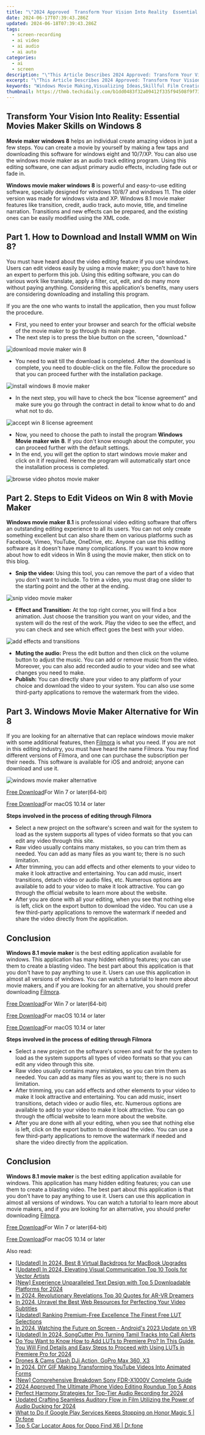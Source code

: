 ```yaml
---
title: "\"2024 Approved  Transform Your Vision Into Reality  Essential Movies Maker Skills on Windows 8\""
date: 2024-06-17T07:39:43.286Z
updated: 2024-06-18T07:39:43.286Z
tags: 
  - screen-recording
  - ai video
  - ai audio
  - ai auto
categories: 
  - ai
  - screen
description: "\"This Article Describes 2024 Approved: Transform Your Vision Into Reality: Essential Movies Maker Skills on Windows 8\""
excerpt: "\"This Article Describes 2024 Approved: Transform Your Vision Into Reality: Essential Movies Maker Skills on Windows 8\""
keywords: "Windows Movie Making,Visualizing Ideas,Skillful Film Creation,Pro Windows Crafting,Media Mastery Windows,Vision to Film Windows,Essential Windows Filmmaker"
thumbnail: https://thmb.techidaily.com/b1dd0483f32a09412f335f94508f9f7301d5aa196fe907bac96fdd29e9d8162d.png
---
```


## Transform Your Vision Into Reality: Essential Movies Maker Skills on Windows 8

**Movie maker windows 8** helps an individual create amazing videos in just a few steps. You can create a movie by yourself by making a few taps and downloading this software for windows eight and 10/7/XP. You can also use the windows movie maker as an audio track editing program. Using this editing software, one can adjust primary audio effects, including fade out or fade in.

**Windows movie maker windows 8** is powerful and easy-to-use editing software, specially designed for windows 10/8/7 and windows 11\. The older version was made for windows vista and XP. Windows 8.1 movie maker features like transition, credit, audio track, auto movie, title, and timeline narration. Transitions and new effects can be prepared, and the existing ones can be easily modified using the XML code.

## Part 1\. How to Download and Install WMM on Win 8?

You must have heard about the video editing feature if you use windows. Users can edit videos easily by using a movie maker; you don't have to hire an expert to perform this job. Using this editing software, you can do various work like translate, apply a filter, cut, edit, and do many more without paying anything. Considering this application's benefits, many users are considering downloading and installing this program.

If you are the one who wants to install the application, then you must follow the procedure.

* First, you need to enter your browser and search for the official website of the movie maker to go through its main page.
* The next step is to press the blue button on the screen, "download."

![download movie maker win 8](https://images.wondershare.com/filmora/article-images/2022/09/download-movie-maker-win-8.jpg)

* You need to wait till the download is completed. After the download is complete, you need to double-click on the file. Follow the procedure so that you can proceed further with the installation package.

![install windows 8 movie maker](https://images.wondershare.com/filmora/article-images/2022/09/install-windows-8-movie-maker.jpg)

* In the next step, you will have to check the box "license agreement" and make sure you go through the contract in detail to know what to do and what not to do.

![accept win 8 license agreement](https://images.wondershare.com/filmora/article-images/2022/09/accept-win-8-license-agreement.jpg)

* Now, you need to choose the path to install the program **Windows Movie maker win** **8**. If you don't know enough about the computer, you can proceed further with the default settings.
* In the end, you will get the option to start windows movie maker and click on it if required. Hence the program will automatically start once the installation process is completed.

![browse video photos movie maker](https://images.wondershare.com/filmora/article-images/2022/09/browse-video-photos-movie-maker.jpg)

## Part 2\. Steps to Edit Videos on Win 8 with Movie Maker

**Windows movie maker 8.1** is professional video editing software that offers an outstanding editing experience to all its users. You can not only create something excellent but can also share them on various platforms such as Facebook, Vimeo, YouTube, OneDrive, etc. Anyone can use this editing software as it doesn't have many complications. If you want to know more about how to edit videos in Win 8 using the movie maker, then stick on to this blog.

* **Snip the video:** Using this tool, you can remove the part of a video that you don't want to include. To trim a video, you must drag one slider to the starting point and the other at the ending.

![snip video movie maker](https://images.wondershare.com/filmora/article-images/2022/09/snip-video-movie-maker-8.jpg)

* **Effect and Transition:** At the top right corner, you will find a box animation. Just choose the transition you want on your video, and the system will do the rest of the work. Play the video to see the effect, and you can check and see which effect goes the best with your video.

![add effects and transitions](https://images.wondershare.com/filmora/article-images/2022/09/add-effects-and-transitions-win-8-movie-maker.jpg)

* **Muting the audio:** Press the edit button and then click on the volume button to adjust the music. You can add or remove music from the video. Moreover, you can also add recorded audio to your video and see what changes you need to make.
* **Publish:** You can directly share your video to any platform of your choice and download the video to your system. You can also use some third-party applications to remove the watermark from the video.

## Part 3\. Windows Movie Maker Alternative for Win 8

If you are looking for an alternative that can replace windows movie maker with some additional features, then [Filmora](https://tools.techidaily.com/wondershare/filmora/download/) is what you need. If you are not in this editing industry, you must have heard the name Filmora. You may find different versions of Filmora, and one can purchase the subscription per their needs. This software is available for iOS and android; anyone can download and use it.

![windows movie maker alternative](https://images.wondershare.com/filmora/guide/quick-split-mode.png)

[Free Download](https://tools.techidaily.com/wondershare/filmora/download/)For Win 7 or later(64-bit)

[Free Download](https://tools.techidaily.com/wondershare/filmora/download/)For macOS 10.14 or later

**Steps involved in the process of editing through Filmora**

* Select a new project on the software's screen and wait for the system to load as the system supports all types of video formats so that you can edit any video through this site.
* Raw video usually contains many mistakes, so you can trim them as needed. You can add as many files as you want to; there is no such limitation.
* After trimming, you can add effects and other elements to your video to make it look attractive and entertaining. You can add music, insert transitions, detach video or audio files, etc. Numerous options are available to add to your video to make it look attractive. You can go through the official website to learn more about the website.
* After you are done with all your editing, when you see that nothing else is left, click on the export button to download the video. You can use a few third-party applications to remove the watermark if needed and share the video directly from the application.

## Conclusion

**Windows 8.1 movie maker** is the best editing application available for windows. This application has many hidden editing features; you can use them to create a blasting video. The best part about this application is that you don't have to pay anything to use it. Users can use this application in almost all versions of windows. You can watch a tutorial to learn more about movie makers, and if you are looking for an alternative, you should prefer downloading [Filmora](https://tools.techidaily.com/wondershare/filmora/download/).

[Free Download](https://tools.techidaily.com/wondershare/filmora/download/)For Win 7 or later(64-bit)

[Free Download](https://tools.techidaily.com/wondershare/filmora/download/)For macOS 10.14 or later

[Free Download](https://tools.techidaily.com/wondershare/filmora/download/)For macOS 10.14 or later

**Steps involved in the process of editing through Filmora**

* Select a new project on the software's screen and wait for the system to load as the system supports all types of video formats so that you can edit any video through this site.
* Raw video usually contains many mistakes, so you can trim them as needed. You can add as many files as you want to; there is no such limitation.
* After trimming, you can add effects and other elements to your video to make it look attractive and entertaining. You can add music, insert transitions, detach video or audio files, etc. Numerous options are available to add to your video to make it look attractive. You can go through the official website to learn more about the website.
* After you are done with all your editing, when you see that nothing else is left, click on the export button to download the video. You can use a few third-party applications to remove the watermark if needed and share the video directly from the application.

## Conclusion

**Windows 8.1 movie maker** is the best editing application available for windows. This application has many hidden editing features; you can use them to create a blasting video. The best part about this application is that you don't have to pay anything to use it. Users can use this application in almost all versions of windows. You can watch a tutorial to learn more about movie makers, and if you are looking for an alternative, you should prefer downloading [Filmora](https://tools.techidaily.com/wondershare/filmora/download/).

[Free Download](https://tools.techidaily.com/wondershare/filmora/download/)For Win 7 or later(64-bit)

[Free Download](https://tools.techidaily.com/wondershare/filmora/download/)For macOS 10.14 or later

<ins class="adsbygoogle"
     style="display:block"
     data-ad-format="autorelaxed"
     data-ad-client="ca-pub-7571918770474297"
     data-ad-slot="1223367746"></ins>

<ins class="adsbygoogle"
     style="display:block"
     data-ad-format="autorelaxed"
     data-ad-client="ca-pub-7571918770474297"
     data-ad-slot="1223367746"></ins>



<ins class="adsbygoogle"
     style="display:block"
     data-ad-client="ca-pub-7571918770474297"
     data-ad-slot="8358498916"
     data-ad-format="auto"
     data-full-width-responsive="true"></ins>


<span class="atpl-alsoreadstyle">Also read:</span>
<div><ul>
<li><a href="https://fox-access.techidaily.com/updated-in-2024-best-8-virtual-backdrops-for-macbook-upgrades/"><u>[Updated] In 2024, Best 8 Virtual Backdrops for MacBook Upgrades</u></a></li>
<li><a href="https://fox-access.techidaily.com/updated-in-2024-elevating-visual-communication-top-10-tools-for-vector-artists/"><u>[Updated] In 2024, Elevating Visual Communication  Top 10 Tools for Vector Artists</u></a></li>
<li><a href="https://fox-access.techidaily.com/new-experience-unparalleled-text-design-with-top-5-downloadable-platforms-for-2024/"><u>[New] Experience Unparalleled Text Design with Top 5 Downloadable Platforms for 2024</u></a></li>
<li><a href="https://fox-access.techidaily.com/in-2024-revolutionary-revelations-top-30-quotes-for-ar-vr-dreamers/"><u>In 2024, Revolutionary Revelations  Top 30 Quotes for AR-VR Dreamers</u></a></li>
<li><a href="https://fox-access.techidaily.com/in-2024-unravel-the-best-web-resources-for-perfecting-your-video-subtitles/"><u>In 2024, Unravel the Best Web Resources for Perfecting Your Video Subtitles</u></a></li>
<li><a href="https://fox-access.techidaily.com/updated-ranking-premium-free-excellence-the-finest-free-lut-selections/"><u>[Updated] Ranking Premium-Free Excellence  The Finest Free LUT Selections</u></a></li>
<li><a href="https://fox-access.techidaily.com/in-2024-watching-the-future-on-screen-androids-2023-update-on-vr/"><u>In 2024, Watching the Future on Screen - Android's 2023 Update on VR</u></a></li>
<li><a href="https://fox-access.techidaily.com/updated-in-2024-songcutter-pro-turning-tamil-tracks-into-call-alerts/"><u>[Updated] In 2024, SongCutter Pro  Turning Tamil Tracks Into Call Alerts</u></a></li>
<li><a href="https://ai-video-editing.techidaily.com/do-you-want-to-know-how-to-add-luts-to-premiere-pro-in-this-guide-you-will-find-details-and-easy-steps-to-proceed-with-using-luts-in-premiere-pro-for-2024.m/"><u>Do You Want to Know How to Add LUTs to Premiere Pro? In This Guide, You Will Find Details and Easy Steps to Proceed with Using LUTs in Premiere Pro for 2024</u></a></li>
<li><a href="https://extra-hints.techidaily.com/drones-and-cams-clash-dji-action-gopro-max-360-x3/"><u>Drones & Cams Clash  DJi Action, GoPro Max 360, X3</u></a></li>
<li><a href="https://youtube-videos.techidaily.com/in-2024-diy-gif-making-transforming-youtube-videos-into-animated-forms/"><u>In 2024, DIY GIF Making  Transforming YouTube Videos Into Animated Forms</u></a></li>
<li><a href="https://extra-resources.techidaily.com/new-comprehensive-breakdown-sony-fdr-x1000v-complete-guide/"><u>[New] Comprehensive Breakdown  Sony FDR-X1000V Complete Guide</u></a></li>
<li><a href="https://ai-video-apps.techidaily.com/2024-approved-the-ultimate-iphone-video-editing-roundup-top-5-apps/"><u>2024 Approved The Ultimate iPhone Video Editing Roundup Top 5 Apps</u></a></li>
<li><a href="https://facebook-video-share.techidaily.com/perfect-harmony-strategies-for-top-tier-audio-recording-for-2024/"><u>Perfect Harmony  Strategies for Top-Tier Audio Recording for 2024</u></a></li>
<li><a href="https://sound-optimizing.techidaily.com/updated-crafting-seamless-auditory-flow-in-film-utilizing-the-power-of-audio-ducking-for-2024/"><u>Updated Crafting Seamless Auditory Flow in Film Utilizing the Power of Audio Ducking for 2024</u></a></li>
<li><a href="https://howto.techidaily.com/what-to-do-if-google-play-services-keeps-stopping-on-honor-magic-5-drfone-by-drfone-fix-android-problems-fix-android-problems/"><u>What to Do if Google Play Services Keeps Stopping on Honor Magic 5 | Dr.fone</u></a></li>
<li><a href="https://android-location-track.techidaily.com/top-5-car-locator-apps-for-oppo-find-x6-drfone-by-drfone-virtual-android/"><u>Top 5 Car Locator Apps for Oppo Find X6 | Dr.fone</u></a></li>
</ul></div>
